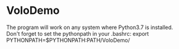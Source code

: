 # VoloDemo
The program will work on any system where Python3.7 is installed.\
Don't forget to set the pythonpath in your .bashrc: export PYTHONPATH=$PYTHONPATH:PATH/VoloDemo/
